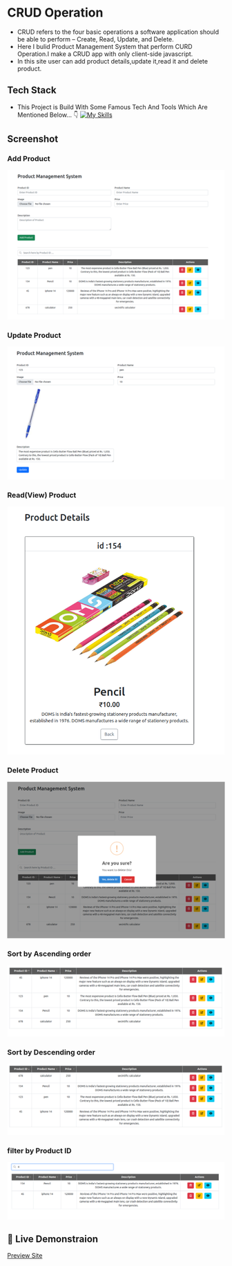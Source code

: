 # CRUD Operation

- CRUD refers to the four basic operations a software application should be able to perform – Create, Read, Update, and Delete.
- Here I bulid Product Management System that perform CURD Operation.I make a CRUD app with only client-side javascript.
- In this site user can add product details,update it,read it and delete product.

## Tech Stack

- This Project is Build With Some Famous Tech And Tools Which Are Mentioned Below... 👇
  [![My Skills](https://skillicons.dev/icons?i=js,html,css,bootstrap,vscode,git,github)](https://skillicons.dev)

## Screenshot

### Add Product

![add Product](./assets/images/ss1.png)

### Update Product

![Update Product](./assets/images/ss3.png)

### Read(View) Product

![Read(View) Product](./assets/images/ss4.png)

### Delete Product

![Delete Product](./assets/images/ss2.png)

### Sort by Ascending order

![ascending order](./assets/images/ss-a1.png)

### Sort by Descending order

![descending order](./assets/images/ss-d1.png)

### filter by Product ID

![filter](./assets/images/ss-f1.png)

## 🚀 Live Demonstraion

[Preview Site](https://jupinsimform.github.io/lms-CRUD-Operation-in-Javascript/)
